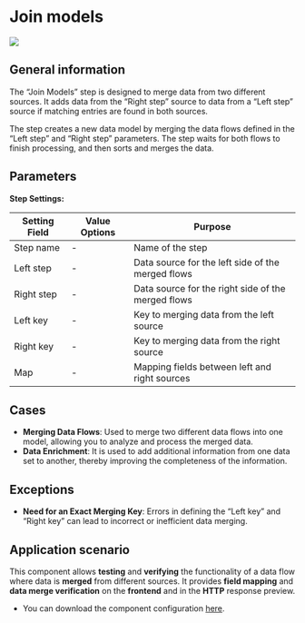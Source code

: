 # Join models

![](../../assets/images/app-development/join-models.png)

## General information
The “Join Models” step is designed to merge data from two different sources. It adds data from the “Right step” source to data from a “Left step” source if matching entries are found in both sources.

The step creates a new data model by merging the data flows defined in the “Left step” and “Right step” parameters. The step waits for both flows to finish processing, and then sorts and merges the data.

## Parameters
**Step Settings:**

| Setting Field | Value Options | Purpose |
|----------------|-------------------|------------|
| Step name      | -                 | Name of the step |
| Left step      | -                 | Data source for the left side of the merged flows |
| Right step     | -                 | Data source for the right side of the merged flows |
| Left key       | -                 | Key to merging data from the left source |
| Right key      | -                 | Key to merging data from the right source |
| Map            | -                 | Mapping fields between left and right sources |

## Cases
- **Merging Data Flows**: Used to merge two different data flows into one model, allowing you to analyze and process the merged data.
- **Data Enrichment**: It is used to add additional information from one data set to another, thereby improving the completeness of the information.

## Exceptions
- **Need for an Exact Merging Key**: Errors in defining the “Left key” and “Right key” can lead to incorrect or inefficient data merging.

## Application scenario

This component allows **testing** and **verifying** the functionality of a data flow where data is **merged** from different sources. It provides **field mapping** and **data merge verification** on the **frontend** and in the **HTTP** response preview. 

- You can download the component configuration [here](https://drive.google.com/file/d/1YRpXJwNSTp_jOPxP-j0M9SvocZw1W6Tt/view?usp=sharing).

